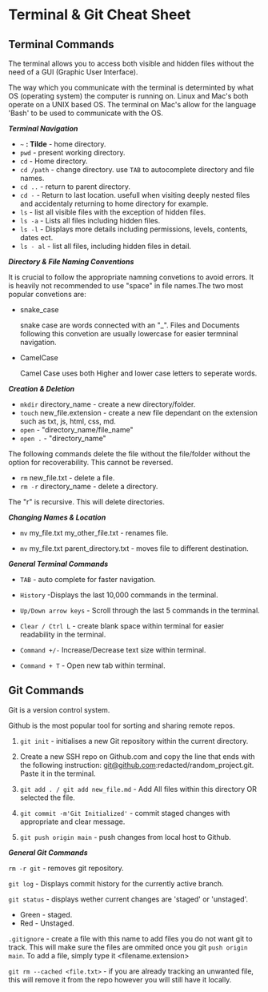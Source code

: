 # Terminal & Git Cheat Sheet 

## Terminal Commands

The terminal allows you to access both visible and hidden files without the need of a GUI (Graphic User Interface).

The way which you communicate with the terminal is determinted by what OS (operating system) the computer is running on. Linux and Mac's both operate on a UNIX based OS. The terminal on Mac's allow for the language 'Bash' to be used to communicate with the OS.

***Terminal Navigation***

- `~` **: Tilde** - home directory.
- `pwd` - present working directory.
- `cd` - Home directory.
- `cd /path` - change directory. use `TAB` to autocomplete directory and file names.
- `cd ..` - return to parent directory.
- `cd -` - Return to last location. usefull when visiting deeply nested files and accidentaly returning to home directory for example.
- `ls` - list all visible files with the exception of hidden files.
- `ls -a` - Lists all files including hidden files.
- `ls -l` - Displays more details including permissions, levels, contents, dates ect.
- `ls - al` - list all files, including hidden files in detail.


***Directory & File Naming Conventions***
 
 It is crucial to follow the appropriate namning convetions to avoid errors. It is heavily not recommended to use "space" in file names.The two most popular convetions are:
 
 - snake_case

    snake case are words connected with an "_". Files and Documents following this convetion are usually lowercase for easier termninal navigation.

 - CamelCase
    
    Camel Case uses both Higher and lower case letters to seperate words.

***Creation & Deletion***

- `mkdir` directory_name - create a new directory/folder.
- `touch` new_file.extension - create a new file dependant on the extension such as txt, js, html, css, md.
- `open` - "directory_name/file_name"
- `open .` -  "directory_name"

The following commands delete the file without the file/folder without the option for recoverability. This cannot be reversed. 

- `rm` new_file.txt - delete a file.
- `rm -r` directory_name - delete a directory.

The "r" is recursive. This will delete directories.

***Changing Names & Location***

- `mv` my_file.txt my_other_file.txt - renames file.

- `mv` my_file.txt parent_directory.txt - moves file to different destination.

***General Terminal Commands***

- `TAB` - auto complete for faster navigation.

- `History` -Displays the last 10,000 commands in the terminal.

- `Up/Down arrow keys` - Scroll through the last 5 commands in the terminal.

- `Clear / Ctrl L` - create blank space within terminal for easier readability in the terminal.

- `Command +/-`
Increase/Decrease text size within terminal.

- `Command + T` - Open new tab within terminal.

## Git Commands

Git is a version control system.

Github is the most popular tool for sorting and sharing remote repos.

1. `git init` - initialises a new Git repository within the current directory.

2. Create a new SSH repo on Github.com and copy the line that ends with the following instruction: git@github.com:redacted/random_project.git. Paste it in the terminal.

3. `git add . / git add new_file.md` - Add All files within this directory OR selected the file.

4. `git commit -m'Git Initialized'` - commit staged changes with appropriate and clear message.

5. `git push origin main` - push changes from local host to Github.

***General Git Commands***

`rm -r git` - removes git repository.

`git log` - Displays commit history for the currently active branch.

`git status` - displays wether current changes are 'staged' or 'unstaged'.
- Green - staged.
- Red - Unstaged.

`.gitignore` - create a file with this name to add files you do not want git to track. This will make sure the files are ommited once you git `push origin main`. To add a file, simply type it <filename.extension>

`git rm --cached <file.txt>` - if you are already tracking an unwanted file, this will remove it from the repo however you will still have it locally.